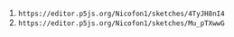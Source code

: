1. `https://editor.p5js.org/Nicofon1/sketches/4TyJH8nI4`
2. `https://editor.p5js.org/Nicofon1/sketches/Mu_pTXwwG`
